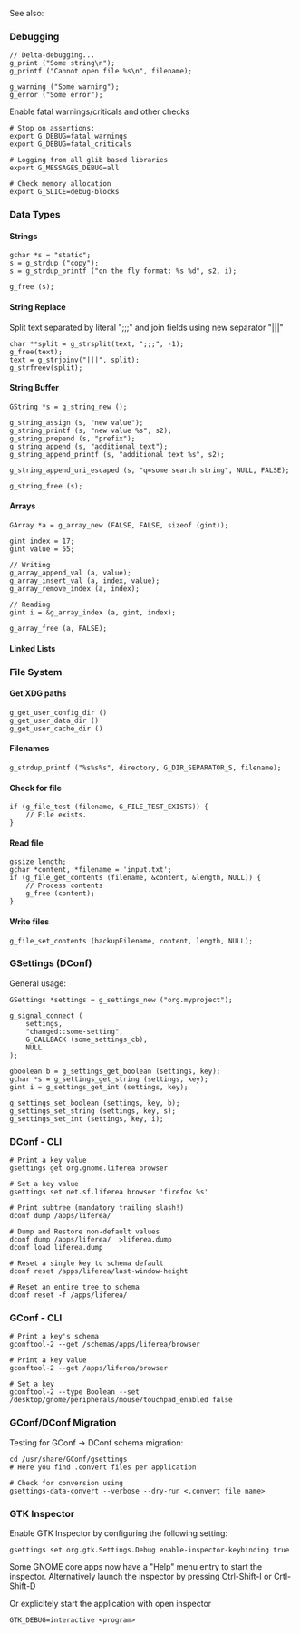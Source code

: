 See also: <?add topic='gdb'?>

### Debugging

    // Delta-debugging...
    g_print ("Some string\n");
    g_printf ("Cannot open file %s\n", filename);

    g_warning ("Some warning");
    g_error ("Some error");

Enable fatal warnings/criticals and other checks

    # Stop on assertions:
    export G_DEBUG=fatal_warnings
    export G_DEBUG=fatal_criticals

    # Logging from all glib based libraries
    export G_MESSAGES_DEBUG=all

    # Check memory allocation 
    export G_SLICE=debug-blocks

### Data Types

#### Strings

    gchar *s = "static";
    s = g_strdup ("copy");
    s = g_strdup_printf ("on the fly format: %s %d", s2, i);

    g_free (s);

#### String Replace

Split text separated by literal ";;;" and join fields using new separator "|||"

    char **split = g_strsplit(text, ";;;", -1);
    g_free(text);
    text = g_strjoinv("|||", split);
    g_strfreev(split);

#### String Buffer

    GString *s = g_string_new ();

    g_string_assign (s, "new value");
    g_string_printf (s, "new value %s", s2);
    g_string_prepend (s, "prefix");
    g_string_append (s, "additional text");
    g_string_append_printf (s, "additional text %s", s2);

    g_string_append_uri_escaped (s, "q=some search string", NULL, FALSE);

    g_string_free (s);

#### Arrays

    GArray *a = g_array_new (FALSE, FALSE, sizeof (gint));

    gint index = 17;
    gint value = 55;

    // Writing
    g_array_append_val (a, value);
    g_array_insert_val (a, index, value);
    g_array_remove_index (a, index);

    // Reading
    gint i = &g_array_index (a, gint, index);

    g_array_free (a, FALSE);

#### Linked Lists

### File System

#### Get XDG paths

    g_get_user_config_dir ()
    g_get_user_data_dir ()
    g_get_user_cache_dir ()

#### Filenames

    g_strdup_printf ("%s%s%s", directory, G_DIR_SEPARATOR_S, filename);

#### Check for file

    if (g_file_test (filename, G_FILE_TEST_EXISTS)) {
        // File exists.
    }

#### Read file

    gssize length;
    gchar *content, *filename = 'input.txt';
    if (g_file_get_contents (filename, &content, &length, NULL)) {
        // Process contents
        g_free (content);
    }

#### Write files

    g_file_set_contents (backupFilename, content, length, NULL);

### GSettings (DConf)

General usage:

    GSettings *settings = g_settings_new ("org.myproject");

    g_signal_connect (
        settings,
        "changed::some-setting",
        G_CALLBACK (some_settings_cb),
        NULL
    );

    gboolean b = g_settings_get_boolean (settings, key);
    gchar *s = g_settings_get_string (settings, key);
    gint i = g_settings_get_int (settings, key);

    g_settings_set_boolean (settings, key, b);
    g_settings_set_string (settings, key, s);
    g_settings_set_int (settings, key, i);

### DConf - CLI

    # Print a key value
    gsettings get org.gnome.liferea browser

    # Set a key value
    gsettings set net.sf.liferea browser 'firefox %s'

    # Print subtree (mandatory trailing slash!)
    dconf dump /apps/liferea/

    # Dump and Restore non-default values
    dconf dump /apps/liferea/  >liferea.dump
    dconf load liferea.dump

    # Reset a single key to schema default
    dconf reset /apps/liferea/last-window-height

    # Reset an entire tree to schema
    dconf reset -f /apps/liferea/

### GConf - CLI

    # Print a key's schema
    gconftool-2 --get /schemas/apps/liferea/browser

    # Print a key value
    gconftool-2 --get /apps/liferea/browser

    # Set a key
    gconftool-2 --type Boolean --set /desktop/gnome/peripherals/mouse/touchpad_enabled false

### GConf/DConf Migration

Testing for GConf -\> DConf schema migration:

    cd /usr/share/GConf/gsettings
    # Here you find .convert files per application

    # Check for conversion using 
    gsettings-data-convert --verbose --dry-run <.convert file name> 
    
### GTK Inspector

Enable GTK Inspector by configuring the following setting:

    gsettings set org.gtk.Settings.Debug enable-inspector-keybinding true
    
Some GNOME core apps now have a "Help" menu entry to start the inspector. Alternatively launch the inspector by pressing Ctrl-Shift-I or Crtl-Shift-D
    
Or explicitely start the application with open inspector

    GTK_DEBUG=interactive <program>
